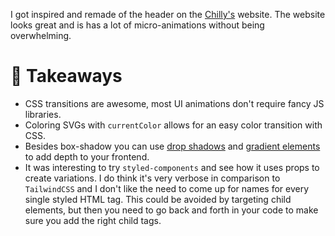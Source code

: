 I got inspired and remade of the header on the [Chilly's](https://www.chillys.com) website. The website looks great and is has a lot of micro-animations without being overwhelming.

# 🧐 Takeaways

- CSS transitions are awesome, most UI animations don't require fancy JS libraries.
- Coloring SVGs with `currentColor` allows for an easy color transition with CSS.
- Besides box-shadow you can use [drop shadows](https://developer.mozilla.org/en-US/docs/Web/CSS/filter-function/drop-shadow) and [gradient elements](/components/header.jsx#L184) to add depth to your frontend.
- It was interesting to try `styled-components` and see how it uses props to create variations. I do think it's very verbose in comparison to `TailwindCSS` and I don't like the need to come up for names for every single styled HTML tag. This could be avoided by targeting child elements, but then you need to go back and forth in your code to make sure you add the right child tags.
